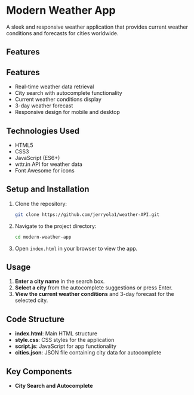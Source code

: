 
# Modern Weather App

A sleek and responsive weather application that provides current weather conditions and forecasts for cities worldwide.
## Features
## Features
- Real-time weather data retrieval
- City search with autocomplete functionality
- Current weather conditions display
- 3-day weather forecast
- Responsive design for mobile and desktop

## Technologies Used
- HTML5
- CSS3
- JavaScript (ES6+)
- wttr.in API for weather data
- Font Awesome for icons

## Setup and Installation
1. Clone the repository:
    ```bash
    git clone https://github.com/jerryola1/weather-API.git
    ```
2. Navigate to the project directory:
    ```bash
    cd modern-weather-app
    ```
3. Open `index.html` in your browser to view the app.

## Usage
1. **Enter a city name** in the search box.
2. **Select a city** from the autocomplete suggestions or press Enter.
3. **View the current weather conditions** and 3-day forecast for the selected city.

## Code Structure
- **index.html**: Main HTML structure
- **style.css**: CSS styles for the application
- **script.js**: JavaScript for app functionality
- **cities.json**: JSON file containing city data for autocomplete

## Key Components
- **City Search and Autocomplete**


